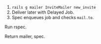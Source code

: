 1. `rails g mailer InviteMailer new_invite`
2. Deliver later with Delayed Job.
3. Spec enqueues job and checks `mail.to`.

Run rspec.

Return mailer, spec.